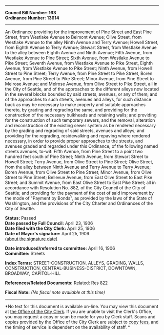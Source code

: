 * * * * *  
  
**Council Bill Number: [](#h0)[](#h2)163**   
**Ordinance Number: 13614**  
  
* * * * *  
  
An Ordinance providing for the improvement of Pine Street and East Pine Street, from Westlake Avenue to Belmont Avenue; Olive Street, from Westlake Avenue to the alley Ninth Avenue and Terry Avenue; Howell Street, from Eighth Avenue to Terry Avenue; Stewart Street, from Westlake Avenue to the alley between Eighth Avenue and Ninth Avenue; Fifth Avenue, from Westlake Avenue to Pine Street; Sixth Avenue, from Westlake Avenue to Pike Street; Seventh Avenue, from Westlake Avenue to Pike Street, Eighth Avenue, from Westlake Avenue to Pike Street; Ninth Avenue, from Howell Street to Pine Street; Terry Avenue, from Pine Street to Pike Street, Boren Avenue, from Pine Street to Pike Street; Minor Avenue, from Pine Street to Melrose Avenue; and Melrose Avenue, from Olive Street to Pike Street, all in the City of Seattle, and of the approaches to the different alleys now located in the several blocks bounded by said streets, avenues, or any of them; and of the approaches to such streets, avenues and alleys, for such distance back as may be necessary to make property and suitable approaches thereto, by grading and regrading the same, and providing for the construction of the necessary bulkheads and retaining walls; and providing for the construction of such temporary sewers, and the removal, alteration and reconstruction of the existing sewer system as be rendered necessary by the grading and regrading of said streets, avenues and alleys; and providing for the regrading, residewalking and repaving where rendered necessary, in order to provide proper approaches to the streets, and avenues graded and regarded under this Ordinance, of the following named streets avenues, to-wit: Fifth Avenue, from Pine Street to a point two hundred feet south of Pine Street; Ninth Avenue, from Stewart Street to Howell Street; Terry Avenue, from Olive Street to Pine Street; Olive Street, from the alley between Ninth Avenue and Terry Avenue to Terry Avenue; Boren Avenue, from Olive Street to Pine Street; Minor Avenue, from Olive Street to Pine Street; Bellevue Avenue, from East Olive Street to East Pike Street; and Summit Avenue, from East Olive Street to East Pike Street; all in accordance with Resolution No. 882, of the City Council of the City of Seattle; and providing for the payment of the cost of said improvement by the mode of "Payment by Bonds", as provided by the laws of the State of Washington, and the provisions of the City Charter and Ordinances of the City of Seattle.  
  
**Status:** Passed   
**Date passed by Full Council:** April 23, 1906   
**Date filed with the City Clerk:** April 25, 1906   
**Date of Mayor's signature:** April 25, 1906   
[(about the signature date)](/~public/approvaldate.htm)   
  
  
**Date introduced/referred to committee:** April 16, 1906   
**Committee:** Streets   
  
**Index Terms:** STREET-CONSTRUCTION, ALLEYS, GRADING, WALLS, CONSTRUCTION, CENTRAL-BUSINESS-DISTRICT, DOWNTOWN, BROADWAY, CAPITOL-HILL  
  
**References/Related Documents:** Related: Res 822  
  
**Fiscal Note:** *(No fiscal note available at this time)*  
  
* * * * *  
  
*No text for this document is available on-line. You may view this document at [the Office of the City Clerk](http://www.seattle.gov/leg/clerk/contactUs.htm). If you are unable to visit the Clerk's Office, you may request a copy or scan be made for you by Clerk staff. Scans and copies provided by the Office of the City Clerk are subject to [copy fees](http://clerk.seattle.gov/~public/clerkfees.htm), and the timing of service is dependent on the availability of staff. *  
  
  
